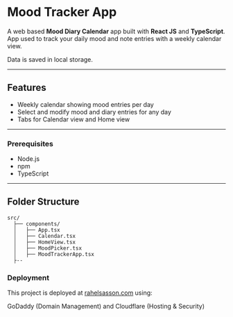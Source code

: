 # Mood Tracker App

A web based **Mood Diary Calendar** app built with **React JS** and **TypeScript**. 
App used to track your daily mood and note entries with a weekly calendar view.  

Data is saved in local storage.

---

## Features

- Weekly calendar showing mood entries per day  
- Select and modify mood and diary entries for any day  
- Tabs for Calendar view and Home view  

---

### Prerequisites

- Node.js
- npm
- TypeScript 

---

## Folder Structure

```
src/
  ├── components/
  │   ├── App.tsx
  │   ├── Calendar.tsx
  │   ├── HomeView.tsx
  │   ├── MoodPicker.tsx
  │   ├── MoodTrackerApp.tsx
  ├--
  ```

### Deployment

This project is deployed at [rahelsasson.com](https://rahelsasson.com)  using:

GoDaddy (Domain Management) and 
Cloudflare (Hosting & Security)